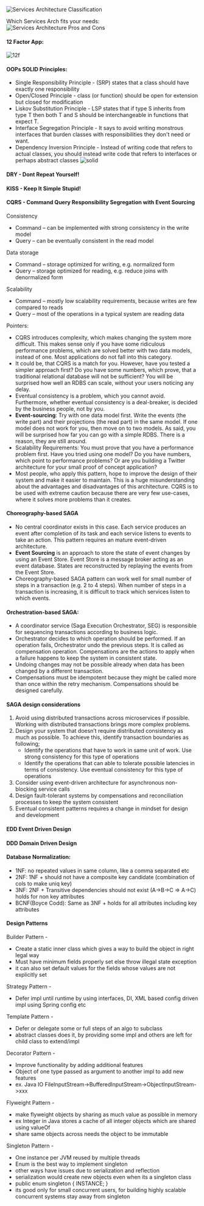 
![Services Architecture Classification](static/ServicesArch.png)

Which Services Arch fits your needs:
![Services Architecture Pros and Cons](static/ServicesArchProsCons.png)

#### 12 Factor App:
![12f](static/12f.png)

#### OOPs SOLID Principles:
* Single Responsibility Principle - (SRP) states that a class should have exactly one responsibility
* Open/Closed Principle - class (or function) should be open for extension but closed for modification
* Liskov Substitution Principle - LSP states that if type S inherits from type T then both T and S should be interchangeable in functions that expect T.
* Interface Segregation Principle - It says to avoid writing monstrous interfaces that burden classes with responsibilities they don't need or want. 
* Dependency Inversion Principle - Instead of writing code that refers to actual classes, you should instead write code that refers to interfaces or perhaps abstract classes
![solid](static/solid.png)

#### DRY - Dont Repeat Yourself!

#### KISS - Keep It Simple Stupid!

#### CQRS - Command Query Responsibility Segregation with Event Sourcing

Consistency
- Command – can be implemented with strong consistency in the write model
- Query – can be eventually consistent in the read model

Data storage
- Command – storage optimized for writing, e.g. normalized form
- Query – storage optimized for reading, e.g. reduce joins with denormalized form

Scalability
- Command – mostly low scalability requirements, because writes are few compared to reads
- Query – most of the operations in a typical system are reading data

Pointers:
- CQRS introduces complexity, which makes changing the system more difficult. This makes sense only if you have some ridiculous performance problems, which are solved better with two data models, instead of one. Most applications do not fall into this category.
- It could be, that CQRS is a match for you. However, have you tested a simpler approach first? Do you have some numbers, which prove, that a traditional relational database will not be sufficient? You will be surprised how well an RDBS can scale, without your users noticing any delay.
- Eventual consistency is a problem, which you cannot avoid. Furthermore, whether eventual consistency is a deal-breaker, is decided by the business people, not by you.
- **Event-sourcing**: Try with one data model first. Write the events (the write part) and their projections (the read part) in the same model. If one model does not work for you, then move on to two models. As said, you will be surprised how far you can go with a simple RDBS. There is a reason, they are still around.
- Scalability Requirements: You must prove that you have a performance problem first. Have you tried using one model? Do you have numbers, which point to performance problems? Or are you building a Twitter architecture for your small proof of concept application?
- Most people, who apply this pattern, hope to improve the design of their system and make it easier to maintain. This is a huge misunderstanding about the advantages and disadvantages of this architecture. CQRS is to be used with extreme caution because there are very few use-cases, where it solves more problems than it creates.

#### Choreography-based SAGA 
- No central coordinator exists in this case. Each service produces an event after completion of its task and each service listens to events to take an action. This pattern requires an mature event-driven architecture.
- **Event Sourcing** is an approach to store the state of event changes by using an Event Store. Event Store is a message broker acting as an event database. States are reconstructed by replaying the events from the Event Store.
- Choreography-based SAGA pattern can work well for small number of steps in a transaction (e.g. 2 to 4 steps). When number of steps in a transaction is increasing, it is difficult to track which services listen to which events.

#### Orchestration-based SAGA: 
- A coordinator service (Saga Execution Orchestrator, SEG) is responsible for sequencing transactions according to business logic. 
- Orchestrator decides to which operation should be performed. If an operation fails, Orchestrator undo the previous steps. It is called as compensation operation. Compensations are the actions to apply when a failure happens to keep the system in consistent state.
- Undoing changes may not be possible already when data has been changed by a different transaction.
- Compensations must be idempotent because they might be called more than once within the retry mechanism.
Compensations should be designed carefully.

#### SAGA design considerations 
1. Avoid using distributed transactions across microservices if possible. Working with distributed transactions brings more complex problems.
2. Design your system that doesn’t require distributed consistency as much as possible. To achieve this, identify transaction boundaries as following;
   - Identify the operations that have to work in same unit of work. Use strong consistency for this type of operations
   - Identify the operations that can able to tolerate possible latencies in terms of consistency. Use eventual consistency for this type of operations
3. Consider using event-driven architecture for asynchronous non-blocking service calls
4. Design fault-tolerant systems by compensations and reconciliation processes to keep the system consistent
5. Eventual consistent patterns requires a change in mindset for design and development


#### EDD Event Driven Design


#### DDD Domain Driven Design


#### Database Normalization:
- 1NF: no repeated values in same column, like a comma separated etc
- 2NF: 1NF + should not have a composite key candidate (combination of cols to make uniq key)
- 3NF: 2NF + Transitive dependencies should not exist (A->B->C => A->C) holds for non key attributes
- BCNF(Boyce Codd): Same as 3NF + holds for all attributes including key attributes

#### Design Patterns

Builder Pattern - 
* Create a static inner class which gives a way to build the object in right legal way 
* Must have minimum fields properly set else throw illegal state exception
* it can also set default values for the fields whose values are not explicitly set
 
Strategy Pattern - 
* Defer impl until runtime by using interfaces, DI, XML based config driven impl using Spring config etc

Template Pattern - 
* Defer or delegate some or full steps of an algo to subclass
* abstract classes does it, by providing some impl and others are left for child class to extend/impl

Decorator Pattern - 
* Improve functionality by adding additional features 
* Object of one type passed as argument to another impl to add new features
* ex. Java IO FileInputStream->BufferedInputStream->ObjectInputStream->xxx

Flyweight Pattern - 
* make flyweight objects by sharing as much value as possible in memory
* ex Integer in Java stores a cache of all integer objects which are shared using valueOf
* share same objects across needs the object to be immutable 

Singleton Pattern - 
* One instance per JVM reused by multiple threads
* Enum is the best way to implement singleton
* other ways have issues due to serialization and reflection 
* serialization would create new objects even when its a singleton class
* public enum singleton { INSTANCE; } 
* its good only for small concurrent users, for building highly scalable concurrent systems stay away from singleton

